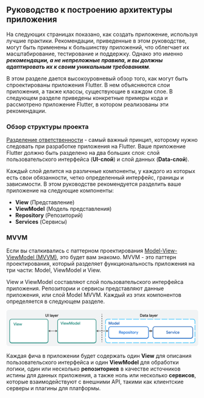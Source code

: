 ## Руководство к построению архитектуры приложения

На следующих страницах показано, как создать приложение, используя лучшие практики. Рекомендации, приведенные в этом руководстве, могут быть применены к большинству приложений, что облегчает их масштабирование, тестирование и поддержку. Однако это именно **_рекомендации, а не непреложные правила, и вы должны адаптировать их к своим уникальным требованиям_**.

В этом разделе дается высокоуровневый обзор того, как могут быть спроектированы приложения Flutter. В нем объясняются слои приложения, а также классы, существующие в каждом слое. В следующем разделе приведены конкретные примеры кода и рассмотрено приложение Flutter, в котором реализованы эти рекомендации.

### Обзор структуры проекта

[Разделение ответственности](https://ru.wikipedia.org/wiki/%D0%A0%D0%B0%D0%B7%D0%B4%D0%B5%D0%BB%D0%B5%D0%BD%D0%B8%D0%B5_%D0%BE%D1%82%D0%B2%D0%B5%D1%82%D1%81%D1%82%D0%B2%D0%B5%D0%BD%D0%BD%D0%BE%D1%81%D1%82%D0%B8) - самый важный принцип, которому нужно следовать при разработке приложения на Flutter. Ваше приложение Flutter должно быть разделено на два больших слоя: слой пользовательского интерфейса (**UI-слой**) и слой данных (**Data-слой**).

Каждый слой делится на различные компоненты, у каждого из которых есть свои обязанности, четко определенный интерфейс, границы и зависимости. В этом руководстве рекомендуется разделить ваше приложение на следующие компоненты:

- **View** (Представление)
- **ViewModel** (Модель представления)
- **Repository** (Репозиторий)
- **Services** (Сервисы)

### MVVM

Если вы сталкивались с паттерном проектирования [Model-View-ViewModel (MVVM)](), это будет вам знакомо. MVVM - это паттерн проектирования, который разделяет функциональность приложения на три части: Model, ViewModel и View.

View и ViewModel составляют слой пользовательского интерфейса приложения. Репозитории и сервисы представляют данные приложения, или слой Model MVVM. Каждый из этих компонентов определяется в следующем разделе.

![Слои MVVM](img/mvvm-intro-with-layers.png "Слои MVVM")

Каждая фича в приложении будет содержать один **View** для описания пользовательского интерфейса и один **ViewModel** для обработки логики, один или несколько **репозиториев** в качестве источников истины для данных приложения, а также ноль или несколько **сервисов**, которые взаимодействуют с внешними API, такими как клиентские серверы и плагины для платформы.
